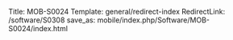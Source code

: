 Title: MOB-S0024
Template: general/redirect-index
RedirectLink: /software/S0308
save_as: mobile/index.php/Software/MOB-S0024/index.html